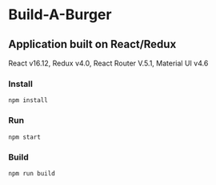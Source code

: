 # Build-A-Burger

## Application built on React/Redux

React v16.12, Redux v4.0, React Router V.5.1, Material UI v4.6

### Install

    npm install

### Run

    npm start

### Build

    npm run build

